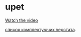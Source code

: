 # upet

[Watch the video](https://youtu.be/OY4By4eS6UQ)

[список комплектуючих верстата](./bom/bom_machine.txt).
